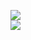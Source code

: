 [![](https://img.shields.io/badge/Made%20With-Github%20Spray-lightgrey.svg?style=for-the-badge&logo=github)](https://github.com/Annihil/github-spray#6924)  
[![](https://i.imgur.com/2DrTn0Z.gif)](https://github.com/Annihil/github-spray)